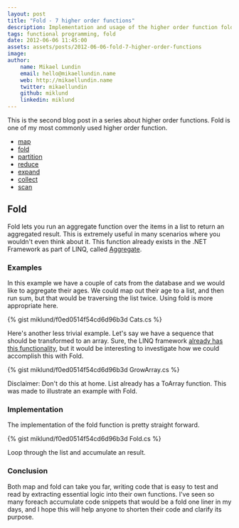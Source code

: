 ```yaml
---
layout: post
title: "Fold - 7 higher order functions"
description: Implementation and usage of the higher order function fold.
tags: functional programming, fold
date: 2012-06-06 11:45:00
assets: assets/posts/2012-06-06-fold-7-higher-order-functions
image: 
author:
    name: Mikael Lundin
    email: hello@mikaellundin.name
    web: http://mikaellundin.name
    twitter: mikaellundin
    github: miklund
    linkedin: miklund
---
```


This is the second blog post in a series about higher order functions. Fold is one of my most commonly used higher order function.

* [map](/2012/06/03/map-7-higher-order-functions.html)
* [fold](/2012/06/06/fold-7-higher-order-functions.html)
* [partition](/2012/06/10/partition-7-higher-order-functions.html)
* [reduce](/2012/06/16/reduce-7-higher-order-functions.html)
* [expand](/2012/06/19/expand-7-higher-order-functions.html)
* [collect](/2012/06/21/collect-7-higher-order-functions.html)
* [scan](/2012/06/23/scan-7-higher-order-functions.html)

## Fold

Fold lets you run an aggregate function over the items in a list to return an aggregated result. This is extremely useful in many scenarios where you wouldn't even think about it. This function already exists in the .NET Framework as part of LINQ, called [Aggregate](http://msdn.microsoft.com/en-us/library/bb549218.aspx).

### Examples

In this example we have a couple of cats from the database and we would like to aggregate their ages. We could map out their age to a list, and then run sum, but that would be traversing the list twice. Using fold is more appropriate here.

{% gist miklund/f0ed0514f54cd6d96b3d Cats.cs %}

Here's another less trivial example. Let's say we have a sequence that should be transformed to an array. Sure, the LINQ framework [already has this functionality](http://msdn.microsoft.com/en-us/library/bb298736.aspx), but it would be interesting to investigate how we could accomplish this with Fold.

{% gist miklund/f0ed0514f54cd6d96b3d GrowArray.cs %}

Disclaimer: Don't do this at home. List already has a ToArray function. This was made to illustrate an example with Fold.

### Implementation

The implementation of the fold function is pretty straight forward.

{% gist miklund/f0ed0514f54cd6d96b3d Fold.cs %}

Loop through the list and accumulate an result.

### Conclusion

Both map and fold can take you far, writing code that is easy to test and read by extracting essential logic into their own functions. I've seen so many foreach accumulate code snippets that would be a fold one liner in my days, and I hope this will help anyone to shorten their code and clarify its purpose.
